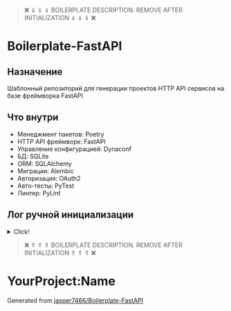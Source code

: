 > &#10060; &dArr; &dArr; &dArr; BOILERPLATE DESCRIPTION. REMOVE AFTER INITIALIZATION &dArr; &dArr; &dArr; &#10060;

# Boilerplate-FastAPI

## Назначение

Шаблонный репозиторий для генерации проектов HTTP API сервисов на базе фреймворка FastAPI

## Что внутри

- Менеджмент пакетов: Poetry
- HTTP API фреймворк: FastAPI
- Управление конфигурацией: Dynaconf
- БД: SQLite
- ORM: SQLAlchemy
- Миграции: Alembic
- Авторизация: OAuth2
- Авто-тесты: PyTest
- Линтер: PyLint

## Лог ручной инициализации

<details>
  <summary>Click!</summary>

  ### Менеджер пакетов Poetry

  - Установка пакета `Poetry` (если не установлен)
    > pip install poetry
  - Poetry. Локальная конфигурация: создавать venv в корне проекта
    > poetry config virtualenvs.in-project true --local
  - Poetry. Инициализация
    > poetry init
  - Poetry. Создание venv
    > poetry env use python3.9
  - Poetry. Активация venv
    > poetry shell
  - В среде разработки для проекта необходимо выбрать интерпретатор из локального venv

  ### Фреймворк FastAPI

  - Установка пакета `FastAPI`
    > poetry add fastapi
  - Установка пакета `Uvicorn` (ASGI-сервер)
    > poetry add uvicorn
  - Установка пакета `python-multipart`
    > poetry add python-multipart
  - Создана директория src
  - Создан пакет `src/application`
  - Настроено минимальное приложение в src/application/app.py
  - В настройках Run/Debug конфигурации среды разработки необходимо создать новую с параметрами:
    - Target to run - Module name: (указать название пакета приложения, в данном случае - application)
    - Python interpreter: (выбрать из локального venv)
    - Working directory: (указать корень проекта)

  ### Работа с конфигурацией приложения

  - Установка пакета `dynaconf`
    > poetry add dynaconf
  - Инициализация конфига
    > dynaconf init
  - Конфигурационный файл config.py следует перенести в пакет (application)
  - Параметр envvar_prefix можно заменить на свой (например, APPLICATION)

  ### Работа с БД

  - Установка пакета `sqlalchemy`
    > poetry add sqlalchemy
  - Установка пакета `aiofiles`
    > poetry add aiofiles
  - Установка пакета `alembic`
    > poetry add alembic
  - Инициализация alembic
    > alembic init
  - Конфигурация settings.toml
    - `database_url = "sqlite:///database.sqlite"`
  - Конфигурация в alembic.ini
    - `prepend_sys_path = src`
    - `file_template = %%(year)d-%%(month).2d-%%(day).2d_%%(hour).2d:%%(minute).2d:%%(second).2d_%%(rev)s`
    - `# sqlalchemy.url = driver://user:pass@localhost/dbname` - закомментировать
  - Конфигурация в alembic/env.py
    - `target_metadata = Base.metadata`
    - `config.set_main_option('sqlalchemy.url', settings.database_url)`
  - Создание миграции
    - `alembic revision --autogenerate -m "Create 'accounts' table"`
  - Применение миграции
    - `alembic upgrade head`

  ### Реализация ручек аккаунта
  - Установка пакета `passlib`
    > poetry add passlib
  - Установка пакета `python-multipart`
    > poetry add python-multipart
  - config.py:
    - `PROJECT_ROOT = Path(__file__).parents[2]`
  - Создана модель AccountModel в models.py
  - Добавлены ручки в app.py

  ### Тестирование
  - Установка пакета `pytest` (dev-dependency)
    > poetry add --dev pytest
  - В корне проекта создана директория tests с файлом conftest.py
  - В настройках Run/Debug конфигурации среды разработки для удобства можно создать конфигурацию, выбрав тип "pytest"
  - Установка пакета `requests` (dev-dependency)
    > poetry add --dev requests
  - Добавлен тест на ручку "get-account/id"

    ### Auth
  - Установка пакета `itsdangerous` (dev-dependency)
    > poetry add itsdangerous

    ### Линтинг
    - Установка пакета `itsdangerous` (dev-dependency)
    > poetry add --dev itsdangerous
    > pylint --generate-rcfile > .pylintrc
</details>

> &#10060; &uArr; &uArr; &uArr; BOILERPLATE DESCRIPTION. REMOVE AFTER INITIALIZATION &uArr; &uArr; &uArr; &#10060;

# YourProject:Name

Generated from [jasper7466/Boilerplate-FastAPI](https://github.com/jasper7466/Boilerplate-FastAPI)
